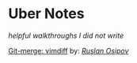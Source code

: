 # Uber Notes  
_helpful walkthroughs I did not write_  

[Git-merge: vimdiff](git_vimdiff.md) by: [_Ruslan Osipov_](https://www.rosipov.com/blog/use-vimdiff-as-git-mergetool/)  
